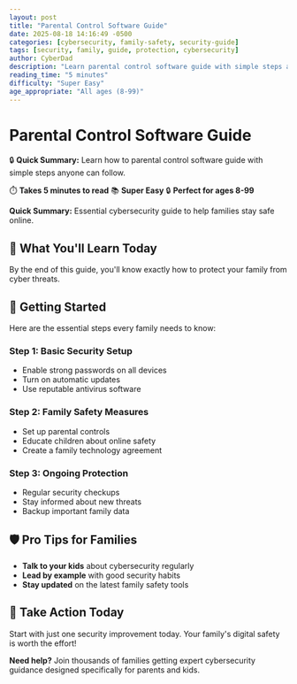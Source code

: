 ```yaml
---
layout: post
title: "Parental Control Software Guide"
date: 2025-08-18 14:16:49 -0500
categories: [cybersecurity, family-safety, security-guide]
tags: [security, family, guide, protection, cybersecurity]
author: CyberDad
description: "Learn parental control software guide with simple steps anyone can follow."
reading_time: "5 minutes"
difficulty: "Super Easy"
age_appropriate: "All ages (8-99)"
---
```


# Parental Control Software Guide

🔒 **Quick Summary:** Learn how to parental control software guide with simple steps anyone can follow.

⏱️ **Takes 5 minutes to read** 📚 **Super Easy** 🔒 **Perfect for ages 8-99**

**Quick Summary:** Essential cybersecurity guide to help families stay safe online.

## 🎯 What You'll Learn Today

By the end of this guide, you'll know exactly how to protect your family from cyber threats.

## 🚀 Getting Started

Here are the essential steps every family needs to know:

### Step 1: Basic Security Setup
- Enable strong passwords on all devices
- Turn on automatic updates
- Use reputable antivirus software

### Step 2: Family Safety Measures  
- Set up parental controls
- Educate children about online safety
- Create a family technology agreement

### Step 3: Ongoing Protection
- Regular security checkups
- Stay informed about new threats
- Backup important family data

## 🛡️ Pro Tips for Families

- **Talk to your kids** about cybersecurity regularly
- **Lead by example** with good security habits  
- **Stay updated** on the latest family safety tools

## 🎯 Take Action Today

Start with just one security improvement today. Your family's digital safety is worth the effort!

**Need help?** Join thousands of families getting expert cybersecurity guidance designed specifically for parents and kids.